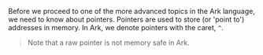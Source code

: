 Before we proceed to one of the more advanced topics in the Ark language, we
need to know about pointers. Pointers are used to store (or 'point to')
addresses in memory. In Ark, we denote pointers with the caret, `^`.

> Note that a raw pointer is not memory safe in Ark.